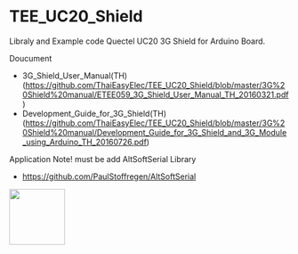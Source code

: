 # TEE_UC20_Shield
Libraly and Example code Quectel UC20 3G Shield for Arduino Board.

Doucument
- 3G_Shield_User_Manual(TH) (https://github.com/ThaiEasyElec/TEE_UC20_Shield/blob/master/3G%20Shield%20manual/ETEE059_3G_Shield_User_Manual_TH_20160321.pdf)
- Development_Guide_for_3G_Shield(TH) (https://github.com/ThaiEasyElec/TEE_UC20_Shield/blob/master/3G%20Shield%20manual/Development_Guide_for_3G_Shield_and_3G_Module_using_Arduino_TH_20160726.pdf)

Application Note!
must be add AltSoftSerial Library
- https://github.com/PaulStoffregen/AltSoftSerial

<img src="https://user-images.githubusercontent.com/8803501/61520567-b1d61a80-aa38-11e9-8c57-76e7863852f1.PNG" width="100" height="100">

